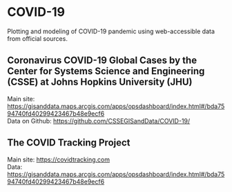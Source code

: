 # COVID-19
Plotting and modeling of COVID-19 pandemic using web-accessible data from official sources.

## Coronavirus COVID-19 Global Cases by the Center for Systems Science and Engineering (CSSE) at Johns Hopkins University (JHU)
Main site: https://gisanddata.maps.arcgis.com/apps/opsdashboard/index.html#/bda7594740fd40299423467b48e9ecf6  
Data on Github: https://github.com/CSSEGISandData/COVID-19/  

## The COVID Tracking Project

Main site: https://covidtracking.com  
Data: https://gisanddata.maps.arcgis.com/apps/opsdashboard/index.html#/bda7594740fd40299423467b48e9ecf6  
